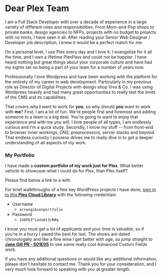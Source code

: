 # Dear Plex Team

I am a Full Stack Developer with over a decade of experience in a large variety of different roles and responsibilities. From Mom-and-Pop shops to private banks, design agencies to NFPs, projects with no budget to projects with no limits, I have seen it all. After reading your Senior Web Designer / Developer job description, I knew it would be a perfect match for me.

On a personal level, I use Plex every day and I love it. I evangelize for it all the time, and I own a lifetime PlexPass and could not be happier. I have heard nothing but great things about your corporate culture and have had my sights set on being a part of your team for a number of years now.

Professionally I love Wordpress and have been working with the platform for the entirety of my career in web development. Particularly in my previous role as Director of Digital Projects with design shop Viva & Co. I was using Wordpress heavily and had many great opportunities to really test the limits of the CMS and its capabilities.

That covers why **I** want to work for **you**, so why should **you** want to work with **me**? First, I am a lot of fun. We're people first and foremost and adding someone to a team is a big deal. You're going to want to enjoy that experience and with me you will. I love people of all types, I am endlessly curious and I'm a quick study. Secondly, I know my stuff -- from front-end to browser inner workings, DNS, preprocessors, server stacks and beyond. That endless curiosity I possess drives me to really dive in to get a deeper understanding of all aspects of my work.

### My Portfolio

I have made a **custom portfolio of my work just for Plex**.  What better vehicle to showcase what I could do for Plex, than Plex itself? 

Please find below a link to a  with 

For brief walkthroughs of a few key WordPress projects I have done, [sign in to this **Plex Cloud Library**](https://app.plex.tv/desktop#!/server/ce80d4135f4145618866b7ac44a3780a?key=%2Flibrary%2Fsections%2F3&typeKey=%2Flibrary%2Fsections%2F3%2Fall%3Ftype%3D2&limit=&sort=originallyAvailableAt&save=1) with the following credentials:

* Username
    * `arrongibsonportfolio`
* Password
    * `1G0fb3^LoXobt3cR#q`

I know you must get a _lot_ of applicants and your time is valuable, so if you're in a hurry I saved the best for last.  The shows are dated chronologally and like a fine wine I get better with age, so jump straight to **[Jane Gill PR - S01E05](https://app.plex.tv/desktop#!/server/ce80d4135f4145618866b7ac44a3780a/details?key=%2Flibrary%2Fmetadata%2F1920)** to see some really cool Advanced Custom Fields work.

If you have any additional questions or would like any additional information, please don't hesitate to contact me. Thank you for your consideration, and I very much look forward to speaking with you at greater length.